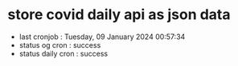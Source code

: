 # store covid daily api as json data

- last cronjob : Tuesday, 09 January 2024 00:57:34
- status og cron : success
- status daily cron : success
      
      